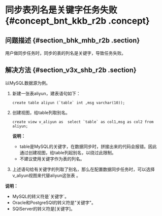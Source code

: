 # 同步表列名是关键字任务失败 {#concept_bnt_kkb_r2b .concept}

## 问题描述 {#section_bhk_mhb_r2b .section}

用户做同步任务时，同步的表的列名是关键字，导致任务失败。

## 解决方法 {#section_v3x_shb_r2b .section}

以MySQL数据源为例。

1.  新建一张表aliyun，建表语句如下：

    ```
    create table aliyun (`table` int ,msg varchar(10));
    ```

2.  创建视图，给table列取别名。

    ```
    create view v_aliyun as  select `table` as col1,msg as col2 from aliyun;
    ```

    **说明：** 

    -   table是MySQL的关键字，在数据同步时，拼接出来的代码会报错。因此通过创建视图，给table列起别名，以绕过此限制。
    -   不建议使用关键字作为表的列名。
3.  上述语句给有关键字的列取了别名，那么在配置数据同步任务时，可以选择v\_aliyun视图来代替aliyun这张表 。

**说明：** 

-   MySQL的转义符是\`关键字\`。
-   Oracle和PostgreSQl的转义符是"关键字"。
-   SQlServer的转义符是\[关键字\]。

